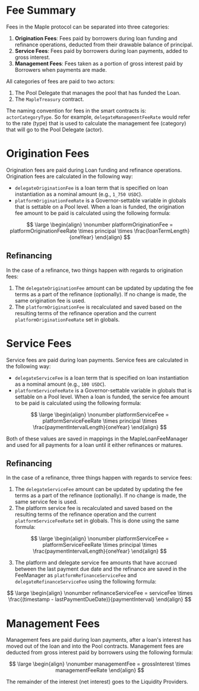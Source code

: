# Fee Summary
Fees in the Maple protocol can be separated into three categories:
1. **Origination Fees**: Fees paid by borrowers during loan funding and refinance operations, deducted from their drawable balance of principal.
2. **Service Fees**: Fees paid by borrowers during loan payments, added to gross interest.
3. **Management Fees**: Fees taken as a portion of gross interest paid by Borrowers when payments are made.

All categories of fees are paid to two actors:
1. The Pool Delegate that manages the pool that has funded the Loan.
2. The `MapleTreasury` contract.

The naming convention for fees in the smart contracts is: `actorCategoryType`. So for example, `delegateManagementFeeRate` would refer to the rate (type) that is used to calculate the management fee (category) that will go to the Pool Delegate (actor).

# Origination Fees

Origination fees are paid during Loan funding and refinance operations. Origination fees are calculated in the following way:
- `delegateOriginationFee` is a loan term that is specified on loan instantiation as a nominal amount (e.g., `1_750 USDC`).
- `platformOriginationFeeRate` is a Governor-settable variable in globals that is settable on a Pool level. When a loan is funded, the origination fee amount to be paid is calculated using the following formula:



$$
\large
\begin{align}
\nonumber platformOriginationFee = platformOriginationFeeRate \times principal \times \frac{loanTermLength}{oneYear}
\end{align}
$$



## Refinancing

In the case of a refinance, two things happen with regards to origination fees:
1. The `delegateOriginationFee` amount can be updated by updating the fee terms as a part of the refinance (optionally). If no change is made, the same origination fee is used.
2. The `platformOriginationFee` is recalculated and saved based on the resulting terms of the refinance operation and the current `platformOriginationFeeRate` set in globals.

# Service Fees

Service fees are paid during loan payments. Service fees are calculated in the following way:
- `delegateServiceFee` is a loan term that is specified on loan instantiation as a nominal amount (e.g., `100 USDC`).
- `platformServiceFeeRate` is a Governor-settable variable in globals that is settable on a Pool level. When a loan is funded, the service fee amount to be paid is calculated using the following formula:



$$
\large
\begin{align}
\nonumber platformServiceFee = platformServiceFeeRate \times principal \times \frac{paymentIntervalLength}{oneYear}
\end{align}
$$



Both of these values are saved in mappings in the MapleLoanFeeManager and used for all payments for a loan until it either refinances or matures.

## Refinancing

In the case of a refinance, three things happen with regards to service fees:
1. The `delegateServiceFee` amount can be updated by updating the fee terms as a part of the refinance (optionally). If no change is made, the same service fee is used.
2. The platform service fee is recalculated and saved based on the resulting terms of the refinance operation and the current `platformServiceFeeRate` set in globals. This is done using the same formula:



$$
\large
\begin{align}
\nonumber platformServiceFee = platformServiceFeeRate \times principal \times \frac{paymentIntervalLength}{oneYear}
\end{align}
$$



3. The platform and delegate service fee amounts that have accrued between the last payment due date and the refinance are saved in the FeeManager as `platformRefinanceServiceFee` and `delegateRefinanceServiceFee` using the following formula:



$$
\large
\begin{align}
\nonumber refinanceServiceFee = serviceFee \times \frac{(timestamp - lastPaymentDueDate)}{paymentInterval}
\end{align}
$$



# Management Fees

Management fees are paid during loan payments, after a loan's interest has moved out of the loan and into the Pool contracts. Management fees are deducted from gross interest paid by borrowers using the following formula:



$$
\large
\begin{align}
\nonumber managementFee = grossInterest \times managementFeeRate
\end{align}
$$



The remainder of the interest (net interest) goes to the Liquidity Providers.
